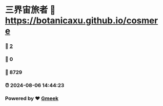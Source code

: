 # 三界宙旅者 :link: https://botanicaxu.github.io/cosmere 
### :page_facing_up: [2](https://botanicaxu.github.io/cosmere/tag.html) 
### :speech_balloon: 0 
### :hibiscus: 8729 
### :alarm_clock: 2024-08-06 14:44:23 
### Powered by :heart: [Gmeek](https://github.com/Meekdai/Gmeek)
